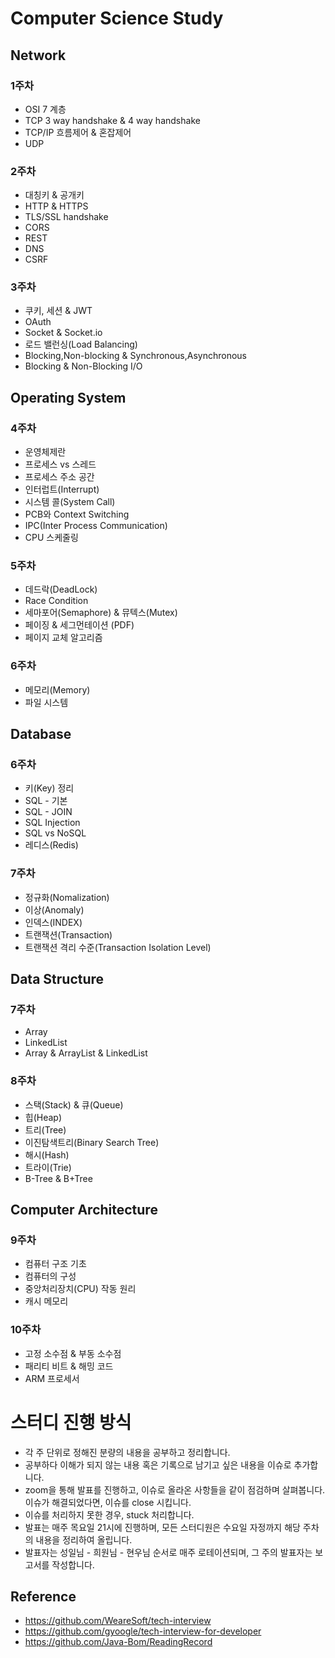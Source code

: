 # Computer Science Study 

## Network

### 1주차
- OSI 7 계층
- TCP 3 way handshake & 4 way handshake
- TCP/IP 흐름제어 & 혼잡제어
- UDP

### 2주차
- 대칭키 & 공개키
- HTTP & HTTPS
- TLS/SSL handshake
- CORS
- REST
- DNS
- CSRF

### 3주차
- 쿠키, 세션 & JWT
- OAuth
- Socket & Socket.io
- 로드 밸런싱(Load Balancing)
- Blocking,Non-blocking & Synchronous,Asynchronous
- Blocking & Non-Blocking I/O

## Operating System

### 4주차
- 운영체제란
- 프로세스 vs 스레드
- 프로세스 주소 공간
- 인터럽트(Interrupt)
- 시스템 콜(System Call)
- PCB와 Context Switching
- IPC(Inter Process Communication)
- CPU 스케줄링

### 5주차
- 데드락(DeadLock)
- Race Condition
- 세마포어(Semaphore) & 뮤텍스(Mutex)
- 페이징 & 세그먼테이션 (PDF)
- 페이지 교체 알고리즘

### 6주차
- 메모리(Memory)
- 파일 시스템

## Database

### 6주차
- 키(Key) 정리
- SQL - 기본
- SQL - JOIN
- SQL Injection
- SQL vs NoSQL
- 레디스(Redis)

### 7주차
- 정규화(Nomalization)
- 이상(Anomaly)
- 인덱스(INDEX)
- 트랜잭션(Transaction)
- 트랜잭션 격리 수준(Transaction Isolation Level)

## Data Structure

### 7주차
- Array
- LinkedList
- Array & ArrayList & LinkedList

### 8주차
- 스택(Stack) & 큐(Queue)
- 힙(Heap)
- 트리(Tree)
- 이진탐색트리(Binary Search Tree)
- 해시(Hash)
- 트라이(Trie)
- B-Tree & B+Tree

## Computer Architecture

### 9주차
- 컴퓨터 구조 기초
- 컴퓨터의 구성
- 중앙처리장치(CPU) 작동 원리
- 캐시 메모리

### 10주차
- 고정 소수점 & 부동 소수점
- 패리티 비트 & 해밍 코드
- ARM 프로세서

# 스터디 진행 방식
- 각 주 단위로 정해진 분량의 내용을 공부하고 정리합니다.
- 공부하다 이해가 되지 않는 내용 혹은 기록으로 남기고 싶은 내용을 이슈로 추가합니다.
- zoom을 통해 발표를 진행하고, 이슈로 올라온 사항들을 같이 점검하며 살펴봅니다. 이슈가 해결되었다면, 이슈를 close 시킵니다.
- 이슈를 처리하지 못한 경우, stuck 처리합니다.
- 발표는 매주 목요일 21시에 진행하며, 모든 스터디원은 수요일 자정까지 해당 주차의 내용을 정리하여 올립니다.
- 발표자는 성일님 - 희원님 - 현우님 순서로 매주 로테이션되며, 그 주의 발표자는 보고서를 작성합니다.

## Reference
- https://github.com/WeareSoft/tech-interview
- https://github.com/gyoogle/tech-interview-for-developer
- https://github.com/Java-Bom/ReadingRecord
